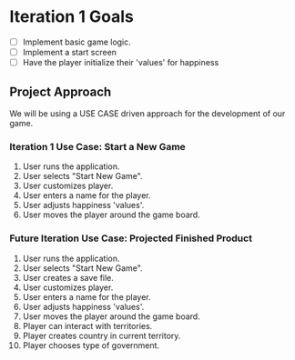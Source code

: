 Iteration 1 Goals
=================
- [ ] Implement basic game logic.
- [ ] Implement a start screen
- [ ] Have the player initialize their 'values' for happiness

Project Approach
----------------
We will be using a USE CASE driven approach for the development of our game.

### Iteration 1 Use Case: Start a New Game
1. User runs the application.
2. User selects "Start New Game".
3. User customizes player.
  1. User enters a name for the player.
  2. User adjusts happiness 'values'.
4. User moves the player around the game board.

### Future Iteration Use Case: Projected Finished Product
1. User runs the application.
2. User selects "Start New Game".
3. User creates a save file.
4. User customizes player.
  1. User enters a name for the player.
  2. User adjusts happiness 'values'.
5. User moves the player around the game board.
  1. Player can interact with territories.
6. Player creates country in current territory.
7. Player chooses type of government.
